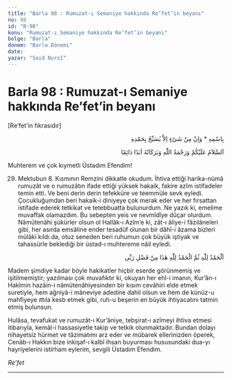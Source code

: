 ```yaml
---
title: "Barla 98 : Rumuzat-ı Semaniye hakkında Re’fet’in beyanı"
no: 98
id: "B-98"
konu: "Rumuzat-ı Semaniye hakkında Re’fet’in beyanı"
bolge: "Barla"
donem: "Barla Dönemi"
date: 
yazar: "Said Nursî"
---
```


# Barla 98 : Rumuzat-ı Semaniye hakkında Re’fet’in beyanı

<p class="takdim">[Re’fet’in fıkrasıdır]</p>

<p class="arabic" dir="rtl" title="Meal: “O’nun adıyla” * “Hiçbir şey yoktur ki O'nu hamd ile tesbih etmesin” [İsrâ Suresi, 17:44]">بِاسْمِهِ * وَاِنْ مِنْ شَىْءٍ اِلاَّ يُسَبِّحُ بِحَمْدِهِ</p>

<p class="arabic" dir="rtl" title="Meal: “Allah’ın selâmı, rahmeti ve bereketleri, ebedî ve dâimî olarak üzerinize olsun.”">اَلسَّلاَمُ عَلَيْكُمْ وَرَحْمَةُ اللّٰهِ وَبَرَكَاتُهُ اَبَدًا دَائِمًا</p>

Muhterem ve çok kıymetli Üstadım Efendim!

29. Mektubun 8. Kısmının Remzini dikkatle okudum. İhtiva ettiği harika-nümâ rumuzât ve o rumuzâtın ifade ettiği yüksek hakaik, fakire azîm istifadeler temin etti. Ve beni derin derin tefekküre ve teemmüle sevk eyledi. Çocukluğumdan beri hakaik-i diniyeye çok merak eder ve her fırsattan istifade ederek tetkikat ve tetebbuatta bulunurdum. Ne yazık ki, emelime muvaffak olamazdım. Bu sebepten yeis ve nevmîdîye dûçar olurdum. Nâmütenâhi şükürler olsun ol Hallâk-ı Azîm’e ki, zât-ı âliye-i fâzılâneleri gibi, her asırda emsâline ender tesadüf olunan bir dâhî-i âzama bizleri mülâki kıldı da, otuz seneden beri ruhumun çok büyük iştiyak ve tahassürle beklediği bir üstad-ı muhtereme nâil eyledi.

<p class="arabic" dir="rtl" title="Meal: “Elhamdü lillâh, yine elhamdü lillâh. Bu Rabbimin bir ihsanıdır.”">اَلْحَمْدُ لِلّٰهِ ثُمَّ الْحَمْدُ لِلّٰهِ هٰذَا مِنْ فَضْلِ رَبِّى</p>

Madem şimdiye kadar böyle hakikatler hiçbir eserde görünmemiş ve işitilmemiştir; yazılması çok muvafıktır ki, okuyan her ehl-i imanın, Kur’ân-ı Hakîmin hazâin-i nâmütenâhiyesinden bir kısım cevâhiri elde etmek suretiyle, hem ağniyâ-i mâneviye adedine dahil olsun ve hem de künûz-u mahfiyeye ıttıla kesb etmek gibi, ruh-u beşerin en büyük ihtiyacatını tatmin etmiş bulunsun.

Hulâsa, tevafukat ve rumuzât-ı Kur’âniye, tebşirat-ı azîmeyi ihtiva etmesi itibarıyla, kemâl-i hassasiyetle takip ve tetkik olunmaktadır. Bundan dolayı nihayetsiz hürmet ve tâzimatımı arz eder ve mübarek ellerinizden öperek, Cenâb-ı Hakkın bize inkişaf-ı kalbî ihsan buyurması hususundaki dua-yı hayriyelerini istirham eylerim, sevgili Üstadım Efendim.

*Re’fet*

***
